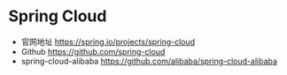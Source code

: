 # Spring Cloud 
* 官网地址
https://spring.io/projects/spring-cloud
* Github
https://github.com/spring-cloud
* spring-cloud-alibaba
https://github.com/alibaba/spring-cloud-alibaba